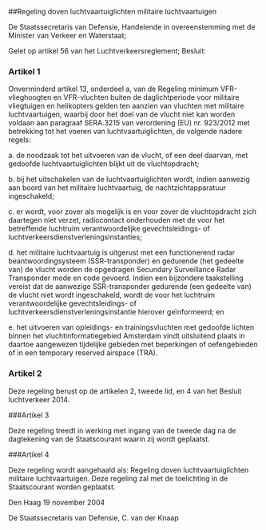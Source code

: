 <meta http-equiv='Content-Type' content='text/html; charset=utf-8' />

##Regeling doven luchtvaartuiglichten militaire luchtvaartuigen

De Staatssecretaris van Defensie,
Handelende in overeenstemming met de Minister van Verkeer en Waterstaat;

Gelet op artikel 56 van het Luchtverkeersreglement;
Besluit:

### Artikel  1  

Onverminderd artikel 13, onderdeel a, van de Regeling minimum VFR-vlieghoogten en VFR-vluchten buiten de daglichtperiode voor militaire vliegtuigen en helikopters gelden ten aanzien van vluchten met militaire luchtvaartuigen, waarbij door het doel van de vlucht niet kan worden voldaan aan paragraaf SERA.3215 van verordening (EU) nr. 923/2012 met betrekking tot het voeren van luchtvaartuiglichten, de volgende nadere regels: 

a. de noodzaak tot het uitvoeren van de vlucht, of een deel daarvan, met gedoofde luchtvaartuiglichten blijkt uit de vluchtopdracht;  

b. bij het uitschakelen van de luchtvaartuiglichten wordt, indien aanwezig aan boord van het militaire luchtvaartuig, de nachtzichtapparatuur ingeschakeld;  

c. er wordt, voor zover als mogelijk is en voor zover de vluchtopdracht zich daartegen niet verzet, radiocontact onderhouden met de voor het betreffende luchtruim verantwoordelijke gevechtsleidings- of luchtverkeersdienstverleningsinstanties;  

d. het militaire luchtvaartuig is uitgerust met een functionerend radar beantwoordingsysteem (SSR-transponder) en gedurende (het gedeelte van) de vlucht worden de opgedragen Secundary Surveillance Radar Transponder mode en code gevoerd. Indien een bijzondere taakstelling vereist dat de aanwezige SSR-transponder gedurende (een gedeelte van) de vlucht niet wordt ingeschakeld, wordt de voor het luchtruim verantwoordelijke gevechtsleidings- of luchtverkeersdienstverleningsinstantie hierover geïnformeerd; en  

e. het uitvoeren van opleidings- en trainingsvluchten met gedoofde lichten binnen het vluchtinformatiegebied Amsterdam vindt uitsluitend plaats in daartoe aangewezen tijdelijke gebieden met beperkingen of oefengebieden of in een temporary reserved airspace (TRA).   

### Artikel  2  

Deze regeling berust op de artikelen 2, tweede lid, en 4 van het Besluit luchtverkeer 2014. 

###Artikel 3 

Deze regeling treedt in werking met ingang van de tweede dag na de dagtekening van de Staatscourant waarin zij wordt geplaatst.

###Artikel 4 

Deze regeling wordt aangehaald als: Regeling doven luchtvaartuiglichten militaire luchtvaartuigen.
Deze regeling zal met de toelichting in de Staatscourant worden geplaatst.

Den Haag
19 november 2004

De 
Staatssecretaris van Defensie, 
C. van der Knaap
